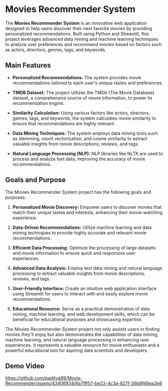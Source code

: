 # Movies Recommender System

The **Movies Recommender System** is an innovative web application designed to help users discover their next favorite movies by providing personalized recommendations. Built using Python and Streamlit, this project leverages advanced data mining and machine learning techniques to analyze user preferences and recommend movies based on factors such as actors, directors, genres, tags, and keywords.

## Main Features

- **Personalized Recommendations:** The system provides movie recommendations tailored to each user's unique tastes and preferences.

- **TMDB Dataset:** The project utilizes the TMDb (The Movie Database) dataset, a comprehensive source of movie information, to power its recommendation engine.

- **Similarity Calculation:** Using various factors like actors, directors, genres, tags, and keywords, the system calculates movie similarity to ensure that recommendations are highly relevant.

- **Data Mining Techniques:** The system employs data mining tools such as stemming, count vectorization, and cosine similarity to extract valuable insights from movie descriptions, reviews, and tags.

- **Natural Language Processing (NLP):** NLP libraries like NLTK are used to process and analyze text data, improving the accuracy of movie recommendations.

## Goals and Purpose

The Movies Recommender System project has the following goals and purposes:

1. **Personalized Movie Discovery:** Empower users to discover movies that match their unique tastes and interests, enhancing their movie-watching experience.

2. **Data-Driven Recommendations:** Utilize machine learning and data mining techniques to provide highly accurate and relevant movie recommendations.

3. **Efficient Data Processing:** Optimize the processing of large datasets and movie information to ensure quick and responsive user experiences.

4. **Advanced Data Analysis:** Employ text data mining and natural language processing to extract valuable insights from movie descriptions, reviews, and tags.

5. **User-Friendly Interface:** Create an intuitive web application interface using Streamlit for users to interact with and easily explore movie recommendations.

6. **Educational Resource:** Serve as a practical demonstration of data mining, machine learning, and web development skills, which can be beneficial for educational purposes and showcasing expertise.

The Movies Recommender System project not only assists users in finding movies they'll enjoy but also demonstrates the capabilities of data mining, machine learning, and natural language processing in enhancing user experiences. It represents a valuable resource for movie enthusiasts and a powerful educational tool for aspiring data scientists and developers.

## Demo Video

https://github.com/paditya99/Movie-Recommender/assets/43406934/8a7fff57-be23-4c3a-827f-26b8f46ea3e8

